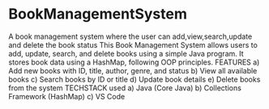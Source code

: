 # BookManagementSystem
A book management system where the user can add,view,search,update and delete the book status 
This Book Management System allows users to add, update, search, and delete books using a simple Java program. It stores book data using a HashMap, following OOP principles.
FEATURES
a) Add new books with ID, title, author, genre, and status
b) View all available books
c) Search books by ID or title
d) Update book details
e) Delete books from the system
TECHSTACK used
a) Java (Core Java)
b) Collections Framework (HashMap)
c) VS Code
